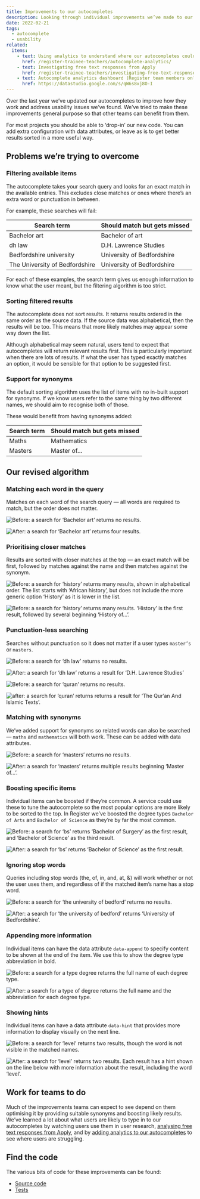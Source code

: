 ```yaml
---
title: Improvements to our autocompletes
description: Looking through individual improvements we’ve made to our autocompletes to better support our users
date: 2022-02-21
tags:
  - autocomplete
  - usability
related:
  items:
    - text: Using analytics to understand where our autocompletes could be improved
      href: /register-trainee-teachers/autocomplete-analytics/
    - text: Investigating free text responses from Apply
      href: /register-trainee-teachers/investigating-free-text-responses-from-apply/
    - text: Autocomplete analytics dashboard (Register team members only)
      href: https://datastudio.google.com/s/qW6s8xj8O-I
---
```


Over the last year we’ve updated our autocompletes to improve how they work and address usability issues we’ve found. We’ve tried to make these improvements general purpose so that other teams can benefit from them.

For most projects you should be able to ‘drop-in’ our new code. You can add extra configuration with data attributes, or leave as is to get better results sorted in a more useful way.

## Problems we’re trying to overcome

### Filtering available items

The autocomplete takes your search query and looks for an exact match in the available entries. This excludes close matches or ones where there’s an extra word or punctuation in between.

For example, these searches will fail:

| Search term | Should match but gets missed |
| --- | --- |
| Bachelor art | Bachelor of art |
| dh law | D.H. Lawrence Studies |
| Bedfordshire university | University of Bedfordshire |
| The University of Bedfordshire | University of Bedfordshire |

For each of these examples, the search term gives us enough information to know what the user meant, but the filtering algorithm is too strict.

### Sorting filtered results

The autocomplete does not sort results. It returns results ordered in the same order as the source data. If the source data was alphabetical, then the results will be too. This means that more likely matches may appear some way down the list.

Although alphabetical may seem natural, users tend to expect that autocompletes will return relevant results first. This is particularly important when there are lots of results. If what the user has typed exactly matches an option, it would be sensible for that option to be suggested first.

### Support for synonyms

The default sorting algorithm uses the list of items with no in-built support for synonyms. If we know users refer to the same thing by two different names, we should aim to recognise both of those.

These would benefit from having synonyms added:

| Search term | Should match but gets missed |
| --- | --- |
| Maths | Mathematics |
| Masters | Master of… |

## Our revised algorithm

### Matching each word in the query

Matches on each word of the search query — all words are required to match, but the order does not matter.

![Before: a search for ‘Bachelor art’ returns no results.](autocomplete-before-degree-type-bachelor-art.png "Autocomplete before")

![After: a search for ‘Bachelor art’ returns four results.](autocomplete-after-degree-type-bachelor-art.png "Autocomplete after")

### Prioritising closer matches

Results are sorted with closer matches at the top — an exact match will be first, followed by matches against the name and then matches against the synonym.

![Before: a search for ‘history’ returns many results, shown in alphabetical order. The list starts with ‘African history’, but does not include the more generic option ‘History’ as it is lower in the list.](autocomplete-before-degree-subject-history.png "Autocomplete before")

![Before: a search for ‘history’ returns many results. ‘History’ is the first result, followed by several beginning ‘History of…’.](autocomplete-after-degree-subject-history.png "Autocomplete after")

### Punctuation-less searching

Searches without punctuation so it does not matter if a user types `master’s` or `masters`.

![Before: a search for ‘dh law’ returns no results.](autocomplete-before-degree-subject-dh-law.png "Autocomplete before")

![After: a search for ‘dh law’ returns a result for ‘D.H. Lawrence Studies’](autocomplete-after-degree-subject-dh-law.png "Autocomplete after")

![Before: a search for ‘quran’ returns no results.](autocomplete-before-degree-subject-quran.png "Autocomplete before")

![after: a search for ‘quran’ returns returns a result for ‘The Qur’an And Islamic Texts’.](autocomplete-after-degree-subject-quran.png "Autocomplete after")

### Matching with synonyms

We’ve added support for synonyms so related words can also be searched — `maths` and `mathematics` will both work. These can be added with data attributes.

![Before: a search for ‘masters’ returns no results.](autocomplete-before-degree-type-masters.png "Autocomplete before")

![After: a search for ‘masters’ returns multiple results beginning ‘Master of…’.](autocomplete-after-degree-type-masters.png "Autocomplete after")

### Boosting specific items

Individual items can be boosted if they’re common. A service could use these to tune the autocomplete so the most popular options are more likely to be sorted to the top. In Register we’ve boosted the degree types `Bachelor of Arts` and `Bachelor of Science` as they’re by far the most common.

![Before: a search for ‘bs’ returns ‘Bachelor of Surgery’ as the first result, and ‘Bachelor of Science’ as the third result.](autocomplete-before-boost.png "Autocomplete before")

![After: a search for ‘bs’ returns ‘Bachelor of Science’ as the first result.](autocomplete-after-boost.png "Autocomplete after")

### Ignoring stop words

Queries including stop words (the, of, in, and, at, &) will work whether or not the user uses them, and regardless of if the matched item’s name has a stop word.

![Before: a search for ‘the university of bedford’ returns no results.](autocomplete-before-stop-words.png "Autocomplete before")

![After: a search for ‘the university of bedford’ returns ‘University of Bedfordshire’.](autocomplete-after-stop-words.png "Autocomplete after")

### Appending more information

Individual items can have the data attribute `data-append` to specify content to be shown at the end of the item. We use this to show the degree type abbreviation in bold.

![Before: a search for a type degree returns the full name of each degree type.](autocomplete-before-append.png "Autocomplete before")

![After: a search for a type of degree returns the full name and the abbreviation for each degree type.](autocomplete-after-append.png "Autocomplete after")

### Showing hints

Individual items can have a data attribute `data-hint` that provides more information to display visually on the next line.

![Before: a search for ‘level’ returns two results, though the word is not visible in the matched names.](autocomplete-before-hints.png "Autocomplete before")

![After: a search for ‘level’ returns two results. Each result has a hint shown on the line below with more information about the result, including the word ‘level’.](autocomplete-after-hints.png "Autocomplete after")

## Work for teams to do

Much of the improvements teams can expect to see depend on them optimising it by providing suitable synonyms and boosting likely results. We’ve learned a lot about what users are likely to type in to our autocompletes by watching users use them in user research, [analysing free text responses from Apply](/register-trainee-teachers/investigating-free-text-responses-from-apply/), and by [adding analytics to our autocompletes](/register-trainee-teachers/autocomplete-analytics/) to see where users are struggling.

## Find the code

The various bits of code for these improvements can be found:

- [Source code](https://github.com/DFE-Digital/register-trainee-teachers/tree/main/app/javascript/scripts/components/form_components/autocomplete)
- [Tests](https://github.com/DFE-Digital/register-trainee-teachers/tree/main/app/javascript/scripts/autocomplete)
